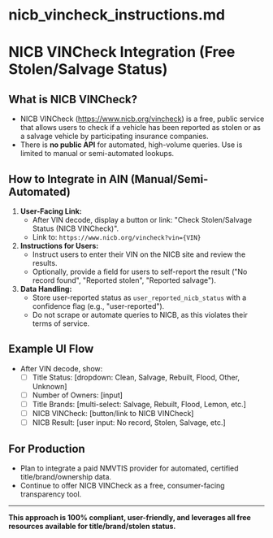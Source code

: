 # nicb_vincheck_instructions.md

# NICB VINCheck Integration (Free Stolen/Salvage Status)

## What is NICB VINCheck?
- NICB VINCheck (https://www.nicb.org/vincheck) is a free, public service that allows users to check if a vehicle has been reported as stolen or as a salvage vehicle by participating insurance companies.
- There is **no public API** for automated, high-volume queries. Use is limited to manual or semi-automated lookups.

## How to Integrate in AIN (Manual/Semi-Automated)
1. **User-Facing Link:**
   - After VIN decode, display a button or link: "Check Stolen/Salvage Status (NICB VINCheck)".
   - Link to: `https://www.nicb.org/vincheck?vin={VIN}`
2. **Instructions for Users:**
   - Instruct users to enter their VIN on the NICB site and review the results.
   - Optionally, provide a field for users to self-report the result ("No record found", "Reported stolen", "Reported salvage").
3. **Data Handling:**
   - Store user-reported status as `user_reported_nicb_status` with a confidence flag (e.g., "user-reported").
   - Do not scrape or automate queries to NICB, as this violates their terms of service.

## Example UI Flow
- After VIN decode, show:
  - [ ] Title Status: [dropdown: Clean, Salvage, Rebuilt, Flood, Other, Unknown]
  - [ ] Number of Owners: [input]
  - [ ] Title Brands: [multi-select: Salvage, Rebuilt, Flood, Lemon, etc.]
  - [ ] NICB VINCheck: [button/link to NICB VINCheck]
  - [ ] NICB Result: [user input: No record, Stolen, Salvage, etc.]

## For Production
- Plan to integrate a paid NMVTIS provider for automated, certified title/brand/ownership data.
- Continue to offer NICB VINCheck as a free, consumer-facing transparency tool.

---

**This approach is 100% compliant, user-friendly, and leverages all free resources available for title/brand/stolen status.**
